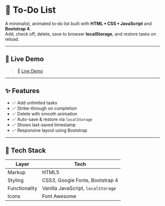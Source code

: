 # 📝 To‑Do List

A minimalist, animated to‑do list built with **HTML + CSS + JavaScript** and **Bootstrap 4**.  
Add, check off, delete, save to browser **localStorage**, and restore tasks on reload.

---

## 📌 Live Demo
> 🔗 [Live Demo](https://saipratimmishra.github.io/todolist/)

---

## ✨ Features
- ✅ Add unlimited tasks
- ✅ Strike-through on completion
- ✅ Delete with smooth animation
- ✅ Auto-save & restore via `localStorage`
- ✅ Shows last-saved timestamp
- ✅ Responsive layout using Bootstrap

---

## 🚀 Tech Stack

| Layer          | Tech                          |
|----------------|-------------------------------|
| Markup         | HTML5                         |
| Styling        | CSS3, Google Fonts, Bootstrap 4 |
| Functionality  | Vanilla JavaScript, `localStorage` |
| Icons          | Font Awesome                  |
